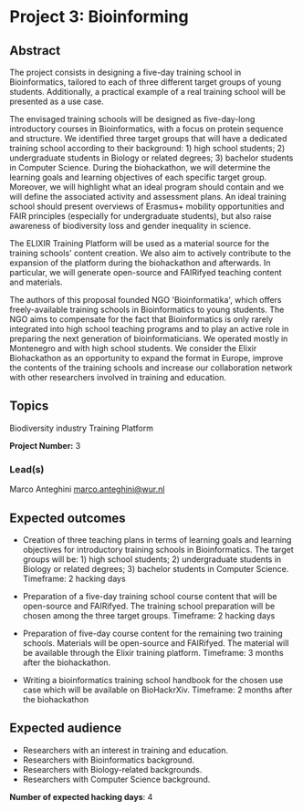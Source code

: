 # Project 3: Bioinforming

## Abstract

The project consists in designing a five-day training school in Bioinformatics, tailored to each of three different target groups of young students. Additionally, a practical example of a real training school will be presented as a use case.

The envisaged training schools will be designed as five-day-long introductory courses in Bioinformatics, with a focus on protein sequence and structure. We identified three target groups that will have a dedicated training school according to their background: 1) high school students; 2) undergraduate students in Biology or related degrees; 3) bachelor students in Computer Science. During the biohackathon, we will determine the learning goals and learning objectives of each specific target group. Moreover, we will highlight what an ideal program should contain and we will define the associated activity and assessment plans. An ideal training school should present overviews of Erasmus+ mobility opportunities and FAIR principles (especially for undergraduate students), but also raise awareness of biodiversity loss and gender inequality in science.

The ELIXIR Training Platform will be used as a material source for the training schools' content creation. We also aim to actively contribute to the expansion of the platform during the biohackathon and afterwards. In particular, we will generate open-source and FAIRifyed teaching content and materials.

The authors of this proposal founded NGO 'Bioinformatika', which offers freely-available training schools in Bioinformatics to young students. The NGO aims to compensate for the fact that Bioinformatics is only rarely integrated into high school teaching programs and to play an active role in preparing the next generation of bioinformaticians. We operated mostly in Montenegro and with high school students. We consider the Elixir Biohackathon as an opportunity to expand the format in Europe, improve the contents of the training schools and increase our collaboration network with other researchers involved in training and education.

## Topics

Biodiversity
industry
Training Platform

**Project Number:** 3

### Lead(s)

Marco Anteghini marco.anteghini@wur.nl

## Expected outcomes

- Creation of three teaching plans in terms of learning goals and learning objectives for introductory training schools in Bioinformatics. The target groups will be: 1) high school students; 2) undergraduate students in Biology or related degrees; 3) bachelor students in Computer Science. Timeframe: 2 hacking days

- Preparation of a five-day training school course content that will be open-source and FAIRifyed. The training school preparation will be chosen among the three target groups. Timeframe: 2 hacking days

- Preparation of five-day course content for the remaining two training schools. Materials will be open-source and FAIRifyed. The material will be available through the Elixir training platform. Timeframe: 3 months after the biohackathon.

- Writing a bioinformatics training school handbook for the chosen use case which will be available on BioHackrXiv. Timeframe: 2 months after the biohackathon

## Expected audience

- Researchers with an interest in training and education.
- Researchers with Bioinformatics background.
- Researchers with Biology-related backgrounds.
- Researchers with Computer Science background.

**Number of expected hacking days**: 4

